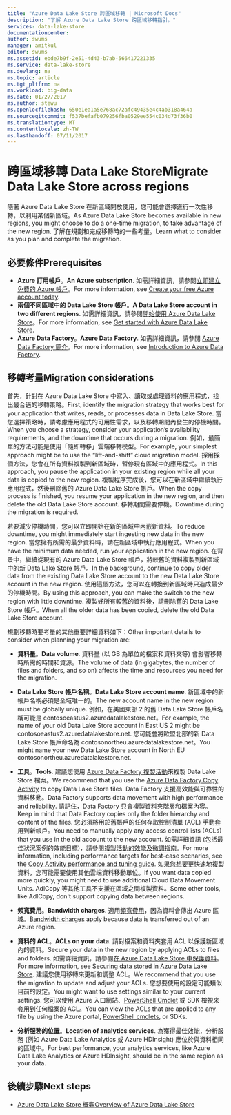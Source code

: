 ```yaml
---
title: "Azure Data Lake Store 跨區域移轉 | Microsoft Docs"
description: "了解 Azure Data Lake Store 跨區域移轉指引。"
services: data-lake-store
documentationcenter: 
author: swums
manager: amitkul
editor: swums
ms.assetid: ebde7b9f-2e51-4d43-b7ab-566417221335
ms.service: data-lake-store
ms.devlang: na
ms.topic: article
ms.tgt_pltfrm: na
ms.workload: big-data
ms.date: 01/27/2017
ms.author: stewu
ms.openlocfilehash: 650e1ea1a5e768ac72afc49435e4c4ab318a464a
ms.sourcegitcommit: f537befafb079256fba0529ee554c034d73f36b0
ms.translationtype: MT
ms.contentlocale: zh-TW
ms.lasthandoff: 07/11/2017
---
```

# <a name="migrate-data-lake-store-across-regions"></a><span data-ttu-id="3dff7-103">跨區域移轉 Data Lake Store</span><span class="sxs-lookup"><span data-stu-id="3dff7-103">Migrate Data Lake Store across regions</span></span>

<span data-ttu-id="3dff7-104">隨著 Azure Data Lake Store 在新區域開放使用，您可能會選擇進行一次性移轉，以利用某個新區域。</span><span class="sxs-lookup"><span data-stu-id="3dff7-104">As Azure Data Lake Store becomes available in new regions, you might choose to do a one-time migration, to take advantage of the new region.</span></span> <span data-ttu-id="3dff7-105">了解在規劃和完成移轉時的一些考量。</span><span class="sxs-lookup"><span data-stu-id="3dff7-105">Learn what to consider as you plan and complete the migration.</span></span>

## <a name="prerequisites"></a><span data-ttu-id="3dff7-106">必要條件</span><span class="sxs-lookup"><span data-stu-id="3dff7-106">Prerequisites</span></span>

* <span data-ttu-id="3dff7-107">**Azure 訂用帳戶**。</span><span class="sxs-lookup"><span data-stu-id="3dff7-107">**An Azure subscription**.</span></span> <span data-ttu-id="3dff7-108">如需詳細資訊，請參閱[立即建立免費的 Azure 帳戶](https://azure.microsoft.com/pricing/free-trial/)。</span><span class="sxs-lookup"><span data-stu-id="3dff7-108">For more information, see [Create your free Azure account today](https://azure.microsoft.com/pricing/free-trial/).</span></span>
* <span data-ttu-id="3dff7-109">**兩個不同區域中的 Data Lake Store 帳戶**。</span><span class="sxs-lookup"><span data-stu-id="3dff7-109">**A Data Lake Store account in two different regions**.</span></span> <span data-ttu-id="3dff7-110">如需詳細資訊，請參閱[開始使用 Azure Data Lake Store](data-lake-store-get-started-portal.md)。</span><span class="sxs-lookup"><span data-stu-id="3dff7-110">For more information, see [Get started with Azure Data Lake Store](data-lake-store-get-started-portal.md).</span></span>
* <span data-ttu-id="3dff7-111">**Azure Data Factory**。</span><span class="sxs-lookup"><span data-stu-id="3dff7-111">**Azure Data Factory**.</span></span> <span data-ttu-id="3dff7-112">如需詳細資訊，請參閱 [Azure Data Factory 簡介](../data-factory/data-factory-introduction.md)。</span><span class="sxs-lookup"><span data-stu-id="3dff7-112">For more information, see [Introduction to Azure Data Factory](../data-factory/data-factory-introduction.md).</span></span>


## <a name="migration-considerations"></a><span data-ttu-id="3dff7-113">移轉考量</span><span class="sxs-lookup"><span data-stu-id="3dff7-113">Migration considerations</span></span>

<span data-ttu-id="3dff7-114">首先，針對在 Azure Data Lake Store 中寫入、讀取或處理資料的應用程式，找出最合適的移轉策略。</span><span class="sxs-lookup"><span data-stu-id="3dff7-114">First, identify the migration strategy that works best for your application that writes, reads, or processes data in Data Lake Store.</span></span> <span data-ttu-id="3dff7-115">當您選擇策略時，請考慮應用程式的可用性需求，以及移轉期間內發生的停機時間。</span><span class="sxs-lookup"><span data-stu-id="3dff7-115">When you choose a strategy, consider your application’s availability requirements, and the downtime that occurs during a migration.</span></span> <span data-ttu-id="3dff7-116">例如，最簡單的方法可能是使用「隨即轉移」雲端移轉模型。</span><span class="sxs-lookup"><span data-stu-id="3dff7-116">For example, your simplest approach might be to use the “lift-and-shift” cloud migration model.</span></span> <span data-ttu-id="3dff7-117">採用採個方法，您會在所有資料複製到新區域時，暫停現有區域中的應用程式。</span><span class="sxs-lookup"><span data-stu-id="3dff7-117">In this approach, you pause the application in your existing region while all your data is copied to the new region.</span></span> <span data-ttu-id="3dff7-118">複製程序完成後，您可以在新區域中繼續執行應用程式，然後刪除舊的 Azure Data Lake Store 帳戶。</span><span class="sxs-lookup"><span data-stu-id="3dff7-118">When the copy process is finished, you resume your application in the new region, and then delete the old Data Lake Store account.</span></span> <span data-ttu-id="3dff7-119">移轉期間需要停機。</span><span class="sxs-lookup"><span data-stu-id="3dff7-119">Downtime during the migration is required.</span></span>

<span data-ttu-id="3dff7-120">若要減少停機時間，您可以立即開始在新的區域中內嵌新資料。</span><span class="sxs-lookup"><span data-stu-id="3dff7-120">To reduce downtime, you might immediately start ingesting new data in the new region.</span></span> <span data-ttu-id="3dff7-121">當您擁有所需的最少資料時，請在新區域中執行應用程式。</span><span class="sxs-lookup"><span data-stu-id="3dff7-121">When you have the minimum data needed, run your application in the new region.</span></span> <span data-ttu-id="3dff7-122">在背景中，繼續從現有的 Azure Data Lake Store 帳戶，將較舊的資料複製到新區域中的新 Data Lake Store 帳戶。</span><span class="sxs-lookup"><span data-stu-id="3dff7-122">In the background, continue to copy older data from the existing Data Lake Store account to the new Data Lake Store account in the new region.</span></span> <span data-ttu-id="3dff7-123">使用這個方法，您可以在轉換到新區域時只造成最少的停機時間。</span><span class="sxs-lookup"><span data-stu-id="3dff7-123">By using this approach, you can make the switch to the new region with little downtime.</span></span> <span data-ttu-id="3dff7-124">複製好所有較舊的資料後，請刪除舊的 Data Lake Store 帳戶。</span><span class="sxs-lookup"><span data-stu-id="3dff7-124">When all the older data has been copied, delete the old Data Lake Store account.</span></span>

<span data-ttu-id="3dff7-125">規劃移轉時要考量的其他重要詳細資料如下︰</span><span class="sxs-lookup"><span data-stu-id="3dff7-125">Other important details to consider when planning your migration are:</span></span>

* <span data-ttu-id="3dff7-126">**資料量**。</span><span class="sxs-lookup"><span data-stu-id="3dff7-126">**Data volume**.</span></span> <span data-ttu-id="3dff7-127">資料量 (以 GB 為單位的檔案和資料夾等) 會影響移轉時所需的時間和資源。</span><span class="sxs-lookup"><span data-stu-id="3dff7-127">The volume of data (in gigabytes, the number of files and folders, and so on) affects the time and resources you need for the migration.</span></span>

* <span data-ttu-id="3dff7-128">**Data Lake Store 帳戶名稱**。</span><span class="sxs-lookup"><span data-stu-id="3dff7-128">**Data Lake Store account name**.</span></span> <span data-ttu-id="3dff7-129">新區域中的新帳戶名稱必須是全域唯一的。</span><span class="sxs-lookup"><span data-stu-id="3dff7-129">The new account name in the new region must be globally unique.</span></span> <span data-ttu-id="3dff7-130">例如，在美國東部 2 的舊 Data Lake Store 帳戶名稱可能是 contosoeastus2.azuredatalakestore.net。</span><span class="sxs-lookup"><span data-stu-id="3dff7-130">For example, the name of your old Data Lake Store account in East US 2 might be contosoeastus2.azuredatalakestore.net.</span></span> <span data-ttu-id="3dff7-131">您可能會將歐盟北部的新 Data Lake Store 帳戶命名為 contosonortheu.azuredatalakestore.net。</span><span class="sxs-lookup"><span data-stu-id="3dff7-131">You might name your new Data Lake Store account in North EU contosonortheu.azuredatalakestore.net.</span></span>

* <span data-ttu-id="3dff7-132">**工具**。</span><span class="sxs-lookup"><span data-stu-id="3dff7-132">**Tools**.</span></span> <span data-ttu-id="3dff7-133">建議您使用 [Azure Data Factory 複製活動](../data-factory/data-factory-azure-datalake-connector.md)來複製 Data Lake Store 檔案。</span><span class="sxs-lookup"><span data-stu-id="3dff7-133">We recommend that you use the [Azure Data Factory Copy Activity](../data-factory/data-factory-azure-datalake-connector.md) to copy Data Lake Store files.</span></span> <span data-ttu-id="3dff7-134">Data Factory 支援高效能與可靠性的資料移動。</span><span class="sxs-lookup"><span data-stu-id="3dff7-134">Data Factory supports data movement with high performance and reliability.</span></span> <span data-ttu-id="3dff7-135">請記住，Data Factory 只會複製資料夾階層和檔案內容。</span><span class="sxs-lookup"><span data-stu-id="3dff7-135">Keep in mind that Data Factory copies only the folder hierarchy and content of the files.</span></span> <span data-ttu-id="3dff7-136">您必須將用於舊帳戶的任何存取控制清單 (ACL) 手動套用到新帳戶。</span><span class="sxs-lookup"><span data-stu-id="3dff7-136">You need to manually apply any access control lists (ACLs) that you use in the old account to the new account.</span></span> <span data-ttu-id="3dff7-137">如需詳細資訊 (包括最佳狀況案例的效能目標)，請參閱[複製活動的效能及微調指南](../data-factory/data-factory-copy-activity-performance.md)。</span><span class="sxs-lookup"><span data-stu-id="3dff7-137">For more information, including performance targets for best-case scenarios, see the [Copy Activity performance and tuning guide](../data-factory/data-factory-copy-activity-performance.md).</span></span> <span data-ttu-id="3dff7-138">如果您想要更快速地複製資料，您可能需要使用其他雲端資料移動單位。</span><span class="sxs-lookup"><span data-stu-id="3dff7-138">If you want data copied more quickly, you might need to use additional Cloud Data Movement Units.</span></span> <span data-ttu-id="3dff7-139">AdlCopy 等其他工具不支援在區域之間複製資料。</span><span class="sxs-lookup"><span data-stu-id="3dff7-139">Some other tools, like AdlCopy, don't support copying data between regions.</span></span>  

* <span data-ttu-id="3dff7-140">**頻寬費用**。</span><span class="sxs-lookup"><span data-stu-id="3dff7-140">**Bandwidth charges**.</span></span> <span data-ttu-id="3dff7-141">適用[頻寬費用](https://azure.microsoft.com/en-us/pricing/details/bandwidth/)，因為資料會傳出 Azure 區域。</span><span class="sxs-lookup"><span data-stu-id="3dff7-141">[Bandwidth charges](https://azure.microsoft.com/en-us/pricing/details/bandwidth/) apply because data is transferred out of an Azure region.</span></span>

* <span data-ttu-id="3dff7-142">**資料的 ACL**。</span><span class="sxs-lookup"><span data-stu-id="3dff7-142">**ACLs on your data**.</span></span> <span data-ttu-id="3dff7-143">請對檔案和資料夾套用 ACL 以保護新區域內的資料。</span><span class="sxs-lookup"><span data-stu-id="3dff7-143">Secure your data in the new region by applying ACLs to files and folders.</span></span> <span data-ttu-id="3dff7-144">如需詳細資訊，請參閱[在 Azure Data Lake Store 中保護資料](data-lake-store-secure-data.md)。</span><span class="sxs-lookup"><span data-stu-id="3dff7-144">For more information, see [Securing data stored in Azure Data Lake Store](data-lake-store-secure-data.md).</span></span> <span data-ttu-id="3dff7-145">建議您使用移轉來更新和調整 ACL。</span><span class="sxs-lookup"><span data-stu-id="3dff7-145">We recommend that you use the migration to update and adjust your ACLs.</span></span> <span data-ttu-id="3dff7-146">您想要使用的設定可能類似目前的設定。</span><span class="sxs-lookup"><span data-stu-id="3dff7-146">You might want to use settings similar to your current settings.</span></span> <span data-ttu-id="3dff7-147">您可以使用 Azure 入口網站、[PowerShell Cmdlet](/powershell/module/azurerm.datalakestore/get-azurermdatalakestoreitempermission) 或 SDK 檢視來套用到任何檔案的 ACL。</span><span class="sxs-lookup"><span data-stu-id="3dff7-147">You can view the ACLs that are applied to any file by using the Azure portal, [PowerShell cmdlets](/powershell/module/azurerm.datalakestore/get-azurermdatalakestoreitempermission), or SDKs.</span></span>  

* <span data-ttu-id="3dff7-148">**分析服務的位置**。</span><span class="sxs-lookup"><span data-stu-id="3dff7-148">**Location of analytics services**.</span></span> <span data-ttu-id="3dff7-149">為獲得最佳效能，分析服務 (例如 Azure Data Lake Analytics 或 Azure HDInsight) 應位於與資料相同的區域中。</span><span class="sxs-lookup"><span data-stu-id="3dff7-149">For best performance, your analytics services, like Azure Data Lake Analytics or Azure HDInsight, should be in the same region as your data.</span></span>  

## <a name="next-steps"></a><span data-ttu-id="3dff7-150">後續步驟</span><span class="sxs-lookup"><span data-stu-id="3dff7-150">Next steps</span></span>
* [<span data-ttu-id="3dff7-151">Azure Data Lake Store 概觀</span><span class="sxs-lookup"><span data-stu-id="3dff7-151">Overview of Azure Data Lake Store</span></span>](data-lake-store-overview.md)
